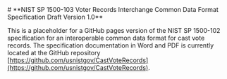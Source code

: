 <title>NIST SP 1500-103 Voter Records Interchange Common Data Format Specification Draft Version 1.0</title>
# **NIST SP 1500-103 Voter Records Interchange Common Data Format Specification Draft Version 1.0**

This is a placeholder for a GitHub pages version of the NIST SP 1500-102 specification for an interoperable common data format for cast vote records. The specification documentation in Word and PDF is currently located at the GitHub repository [https://github.com/usnistgov/CastVoteRecords](https://github.com/usnistgov/CastVoteRecords).
